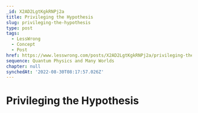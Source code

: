 ```yaml
---
_id: X2AD2LgtKgkRNPj2a
title: Privileging the Hypothesis
slug: privileging-the-hypothesis
type: post
tags:
  - LessWrong
  - Concept
  - Post
href: https://www.lesswrong.com/posts/X2AD2LgtKgkRNPj2a/privileging-the-hypothesis
sequence: Quantum Physics and Many Worlds
chapter: null
synchedAt: '2022-08-30T08:17:57.026Z'
---
```


# Privileging the Hypothesis
